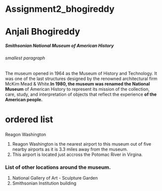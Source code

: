 # Assignment2_bhogireddy
# Anjali Bhogireddy
##### Smithsonian National Museum of American History
###### smallest paragraph
The museum opened in 1964 as the Museum of History and Technology. It was one of the last structures designed by the renowned architectural firm McKim Mead & White.**In 1980, the museum was renamed the National Museum** of American History to represent its mission of the collection, care, study, and interpretation of objects that reflect the experience **of the American people.**
# ordered list
###
Reagon Washington
1. Reagon Washington is the nearest airport to this museum out of five nearby airports as it is 3.3 miles away from the museum.
2. This airport is located just accross the Potomac River in Virgina. 
### List of other locations around the museum.
1. National Gallery of Art - Sculpture Garden
2. Smithsonian Institution building


